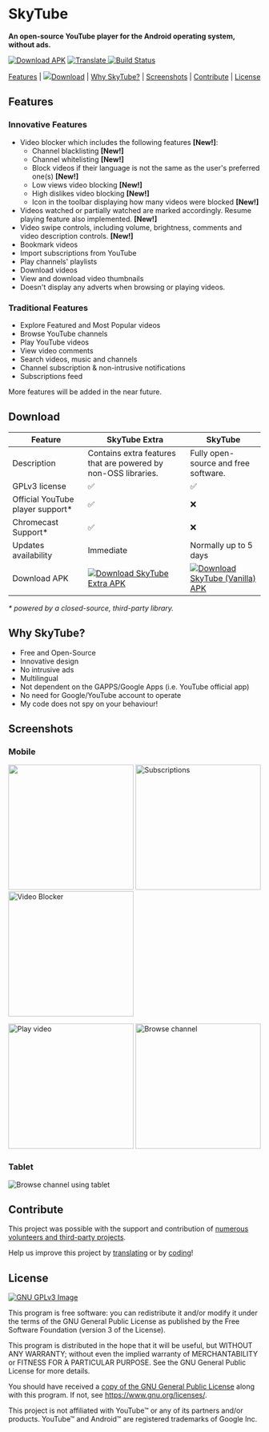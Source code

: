 # SkyTube
**An open-source YouTube player for the Android operating system, without ads.**

<a href="#download">![Download APK](https://img.shields.io/github/downloads/ram-on/SkyTube/total.svg?label=SkyTube+Extra+Downloads)</a>
<a href="https://hosted.weblate.org/engage/skytube/?utm_source=widget"> <img src="https://hosted.weblate.org/widgets/skytube/-/svg-badge.svg" alt="Translate"/> </a>
[![Build Status](https://travis-ci.org/ram-on/SkyTube.svg?branch=master)](https://travis-ci.org/ram-on/SkyTube)

<p align="center">
  <a href="#features">Features</a> | 
  <a href="#download"><img src="https://i.imgur.com/BYKw7FK.png" />Download</a> | 
  <a href="#why-skytube">Why SkyTube?</a> | 
  <a href="#screenshots">Screenshots</a> | 
  <a href="#contribute">Contribute</a> | 
  <a href="#license">License</a>
</p>

## Features
### Innovative Features
* Video blocker which includes the following features **[New!]**:
  - Channel blacklisting **[New!]**
  - Channel whitelisting **[New!]**
  - Block videos if their language is not the same as the user's preferred one(s) **[New!]**
  - Low views video blocking **[New!]**
  - High dislikes video blocking **[New!]**
  - Icon in the toolbar displaying how many videos were blocked **[New!]**
* Videos watched or partially watched are marked accordingly.  Resume playing feature also implemented. **[New!]**
* Video swipe controls, including volume, brightness, comments and video description controls. **[New!]**
* Bookmark videos
* Import subscriptions from YouTube
* Play channels' playlists
* Download videos
* View and download video thumbnails
* Doesn't display any adverts when browsing or playing videos.

### Traditional Features
* Explore Featured and Most Popular videos
* Browse YouTube channels
* Play YouTube videos
* View video comments
* Search videos, music and channels
* Channel subscription & non-intrusive notifications
* Subscriptions feed

More features will be added in the near future.

## Download
| Feature          | SkyTube Extra                      | SkyTube  |
| ---------------- |------------------------------------| ---------|
| Description      | Contains extra features that are powered by non-OSS libraries. | Fully open-source and free software. |
| GPLv3 license                    | ✅                   | ✅       |
| Official YouTube player support* | ✅                   | ❌       |
| Chromecast Support*              | ✅                   | ❌       |
| Updates availability             | Immediate            | Normally up to 5 days |
| Download APK                     | [![Download SkyTube Extra APK](screenshots/download_apk.png)](https://github.com/ram-on/SkyTube/releases/download/v2.961/SkyTube-Extra-2.961.apk) | [![Download SkyTube (Vanilla) APK](https://upload.wikimedia.org/wikipedia/commons/thumb/0/0d/Get_it_on_F-Droid.svg/200px-Get_it_on_F-Droid.svg.png)](https://f-droid.org/repository/browse/?fdid=free.rm.skytube.oss)

_* powered by a closed-source, third-party library._

## Why SkyTube?
* Free and Open-Source
* Innovative design
* No intrusive ads
* Multilingual
* Not dependent on the GAPPS/Google Apps (i.e. YouTube official app)
* No need for Google/YouTube account to operate
* My code does not spy on your behaviour!

## Screenshots
### Mobile
[<img src="https://ram-on.github.io/SkyTube/assets/img/screenshots/trending.jpg" width=250>](https://ram-on.github.io/SkyTube/assets/img/screenshots/trending.jpg)
[<img src="https://ram-on.github.io/SkyTube/assets/img/screenshots/subs.jpg" alt="Subscriptions" width="250" />](https://ram-on.github.io/SkyTube/assets/img/screenshots/subs.jpg)
[<img src="https://ram-on.github.io/SkyTube/assets/img/screenshots/video_blocker.jpg" alt="Video Blocker" width="250" />](https://ram-on.github.io/SkyTube/assets/img/screenshots/video_blocker.jpg")

[<img src="https://ram-on.github.io/SkyTube/assets/img/screenshots/play.jpg" alt="Play video" width="250" />](https://ram-on.github.io/SkyTube/assets/img/screenshots/play.jpg")
[<img src="https://ram-on.github.io/SkyTube/assets/img/screenshots/channel.jpg" alt="Browse channel" width="250" />](https://ram-on.github.io/SkyTube/assets/img/screenshots/channel.jpg")

### Tablet
![Browse channel using tablet](https://ram-on.github.io/SkyTube/assets/img/screenshots/channel_tablet.jpg)

## Contribute
This project was possible with the support and contribution of [numerous volunteers and third-party projects](http://skytube-app.com/credits.html).

Help us improve this project by [translating](https://github.com/ram-on/SkyTube/wiki/Contribute#translate) or by [coding](https://github.com/ram-on/SkyTube/wiki/Contribute#developers-guidelines)!

## License
[![GNU GPLv3 Image](https://www.gnu.org/graphics/gplv3-127x51.png)](https://www.gnu.org/licenses/gpl-3.0.en.html)  

This program is free software: you can redistribute it and/or modify
it under the terms of the GNU General Public License as published by
the Free Software Foundation (version 3 of the License).

This program is distributed in the hope that it will be useful,
but WITHOUT ANY WARRANTY; without even the implied warranty of
MERCHANTABILITY or FITNESS FOR A PARTICULAR PURPOSE.  See the
GNU General Public License for more details.

You should have received a [copy of the GNU General Public License](https://raw.githubusercontent.com/ram-on/SkyTube/master/LICENSE)
along with this program.  If not, see https://www.gnu.org/licenses/.

This project is not affiliated with YouTube™ or any of its partners and/or products.
YouTube™ and Android™ are registered trademarks of Google Inc.
